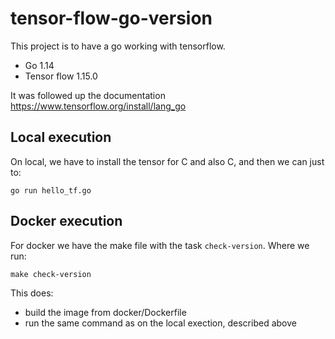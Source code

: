# tensor-flow-go-version

This project is to have a go working with tensorflow.

- Go 1.14
- Tensor flow 1.15.0

It was followed up the documentation https://www.tensorflow.org/install/lang_go

## Local execution

On local, we have to install the tensor for C and also C, and then we can just to:

```
go run hello_tf.go
```

## Docker execution

For docker we have the make file with the task `check-version`. Where we run:

```
make check-version
```

This does:

- build the image from docker/Dockerfile
- run the same command as on the local exection, described above
